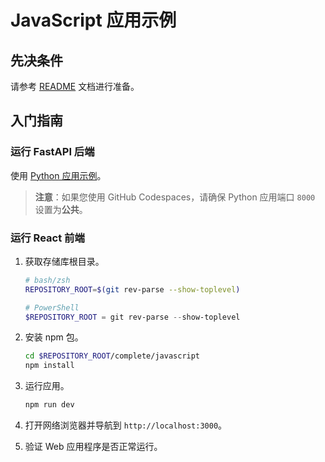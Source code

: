 # JavaScript 应用示例

## 先决条件

请参考 [README](../../README.md) 文档进行准备。

## 入门指南

### 运行 FastAPI 后端

使用 [Python 应用示例](../python/)。

> **注意**：如果您使用 GitHub Codespaces，请确保 Python 应用端口 `8000` 设置为**公共**。

### 运行 React 前端

1. 获取存储库根目录。

    ```bash
    # bash/zsh
    REPOSITORY_ROOT=$(git rev-parse --show-toplevel)
    ```

    ```powershell
    # PowerShell
    $REPOSITORY_ROOT = git rev-parse --show-toplevel
    ```

1. 安装 npm 包。

    ```bash
    cd $REPOSITORY_ROOT/complete/javascript
    npm install
    ```

1. 运行应用。

    ```bash
    npm run dev
    ```

1. 打开网络浏览器并导航到 `http://localhost:3000`。
1. 验证 Web 应用程序是否正常运行。